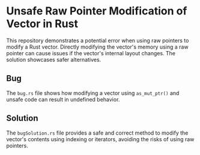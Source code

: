 # Unsafe Raw Pointer Modification of Vector in Rust

This repository demonstrates a potential error when using raw pointers to modify a Rust vector. Directly modifying the vector's memory using a raw pointer can cause issues if the vector's internal layout changes.  The solution showcases safer alternatives.

## Bug
The `bug.rs` file shows how modifying a vector using `as_mut_ptr()` and unsafe code can result in undefined behavior.

## Solution
The `bugSolution.rs` file provides a safe and correct method to modify the vector's contents using indexing or iterators, avoiding the risks of using raw pointers.